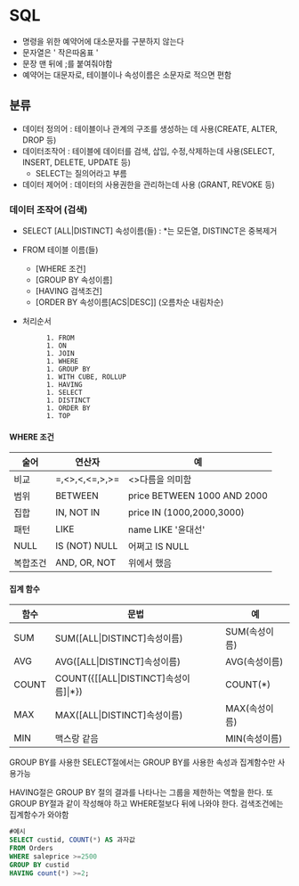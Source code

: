 # SQL

- 명령을 위한 예약어에 대소문자를 구분하지 않는다
- 문자열은 ' 작은따옴표 '
- 문장 맨 뒤에 ;를 붙여줘야함
- 예약어는 대문자로, 테이블이나 속성이름은 소문자로 적으면 편함



## 분류

- 데이터 정의어 : 테이블이나 관계의 구조를 생성하는 데 사용(CREATE, ALTER, DROP 등)
- 데이터조작어 :  테이블에 데이터를 검색, 삽입, 수정,삭제하는데 사용(SELECT, INSERT, DELETE, UPDATE 등)
  - SELECT는 질의어라고 부름
- 데이터 제어어 : 데이터의 사용권한을 관리하는데 사용 (GRANT, REVOKE 등)

### 데이터 조작어 (검색)



- SELECT [ALL|DISTINCT] 속성이름(들) : *는 모든열, DISTINCT은 중복제거
- FROM 테이블 이름(들)
  - [WHERE 조건]
  - [GROUP BY 속성이름]
  - [HAVING 검색조건]
  - [ORDER BY 속성이름[ACS|DESC]] (오름차순 내림차순)

- 처리순서

			1. FROM
			1. ON
			1. JOIN
			1. WHERE
			1. GROUP BY
			1. WITH CUBE, ROLLUP
			1. HAVING
			1. SELECT
			1. DISTINCT
			1. ORDER BY
			1. TOP







#### WHERE 조건 

| 술어     | 연산자         | 예                          |
| -------- | -------------- | --------------------------- |
| 비교     | =,<>,<,<=,>,>= | <>다름을 의미함             |
| 범위     | BETWEEN        | price BETWEEN 1000 AND 2000 |
| 집합     | IN, NOT IN     | price IN (1000,2000,3000)   |
| 패턴     | LIKE           | name LIKE '윤대선'          |
| NULL     | IS (NOT) NULL  | 어쩌고 IS NULL              |
| 복합조건 | AND, OR, NOT   | 위에서 했음                 |



#### 집계 함수

| 함수  | 문법                                  | 예            |
| ----- | ------------------------------------- | ------------- |
| SUM   | SUM([ALL\|DISTINCT]속성이름)          | SUM(속성이름) |
| AVG   | AVG([ALL\|DISTINCT]속성이름)          | AVG(속성이름) |
| COUNT | COUNT({[[ALL\|DISTINCT]속성이름]\|*}) | COUNT(*)      |
| MAX   | MAX([ALL\|DISTINCT]속성이름)          | MAX(속성이름) |
| MIN   | 맥스랑 같음                           | MIN(속성이름) |





GROUP BY를 사용한 SELECT절에서는 GROUP BY를 사용한 속성과 집계함수만 사용가능



HAVING절은 GROUP BY 절의 결과를 나타나는 그룹을 제한하는 역할을 한다. 또 GROUP BY절과 같이 작성해야 하고 WHERE절보다 뒤에 나와야 한다. 검색조건에는 집계함수가 와야함

```sql
#예시
SELECT custid, COUNT(*) AS 과자값
FROM Orders
WHERE saleprice >=2500
GROUP BY custid
HAVING count(*) >=2;
```

